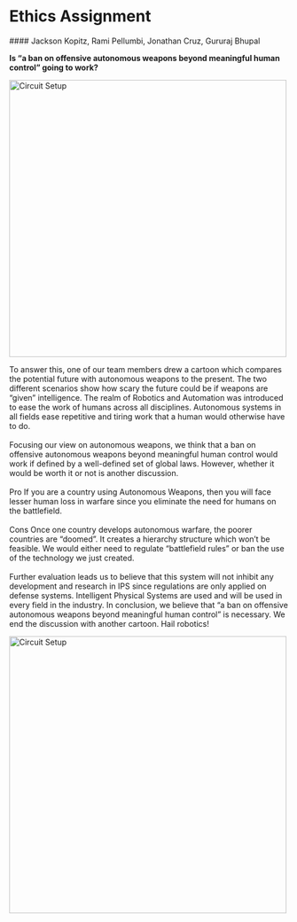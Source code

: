 

<h1> Ethics Assignment </h1>
#### Jackson Kopitz, Rami Pellumbi, Jonathan Cruz, Gururaj Bhupal  
 

**Is “a ban on offensive autonomous weapons beyond meaningful human control” going to work?**


<img src="{{ site.baseurl }}/images/ethic_1.png" alt="Circuit Setup" width="500" class="center">


To answer this, one of our team members drew a cartoon which compares the potential future with autonomous weapons to the present. The two different scenarios show how scary the future could be if weapons are “given” intelligence. The realm of Robotics and Automation was introduced to ease the work of humans across all disciplines. Autonomous systems in all fields ease repetitive and tiring work that a human would otherwise have to do.  
<br>
Focusing our view on autonomous weapons, we think that a ban on offensive autonomous weapons beyond meaningful human control would work if defined by a well-defined set of global laws. However, whether it would be worth it or not is another discussion.  
<br>
Pro
If you are a country using Autonomous Weapons, then you will face lesser human loss in warfare since you eliminate the need for humans on the battlefield.  
<br>
Cons
Once one country develops autonomous warfare, the poorer countries are “doomed”. It creates a hierarchy structure which won’t be feasible. We would either need to regulate “battlefield rules” or ban the use of the technology we just created.  
<br>
Further evaluation leads us to believe that this system will not inhibit any development and research in IPS since regulations are only applied on defense systems. Intelligent Physical Systems are used and will be used in every field in the industry.
In conclusion, we believe that “a ban on offensive autonomous weapons beyond meaningful human control” is necessary. We end the discussion with another cartoon. Hail robotics!


<img src="{{ site.baseurl }}/images/ethic_2.png" alt="Circuit Setup" width="500" class="center">
